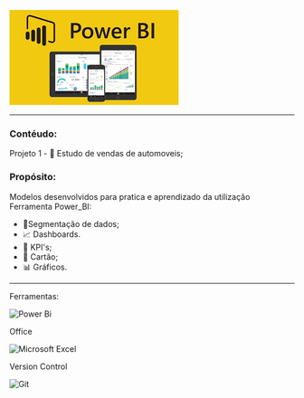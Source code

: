 ![PowerBI](img/power_bi.png)




---
### Contéudo:


Projeto 1 - 🚗 Estudo de vendas de automoveis;


### Propósito:

Modelos desenvolvidos para pratica e aprendizado da utilização Ferramenta Power_BI:
 * 📑Segmentação de dados;
 * 📈 Dashboards.
 * 🎯 KPI's;
 * 🎫 Cartão;
 * 📊 Gráficos.

---

Ferramentas:


![Power Bi](https://img.shields.io/badge/power_bi-F2C811?style=for-the-badge&logo=powerbi&logoColor=black)

Office

![Microsoft Excel](https://img.shields.io/badge/Microsoft_Excel-217346?style=for-the-badge&logo=microsoft-excel&logoColor=white)

Version Control

![Git](https://img.shields.io/badge/git-%23F05033.svg?style=for-the-badge&logo=git&logoColor=white)



